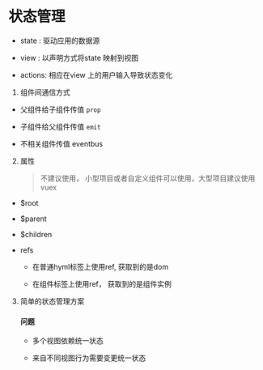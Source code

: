 # 状态管理

* state : 驱动应用的数据源

* view : 以声明方式将state 映射到视图

* actions: 相应在view 上的用户输入导致状态变化

1. 组件间通信方式
  
  * 父组件给子组件传值 `prop`

  * 子组件给父组件传值 `emit`

  * 不相关组件传值 eventbus

2. 属性

   > 不建议使用， 小型项目或者自定义组件可以使用，大型项目建议使用vuex
  
  * $root

  * $parent

  * $children

  * refs

    - 在普通hyml标签上使用ref, 获取到的是dom

    - 在组件标签上使用ref， 获取到的是组件实例

3. 简单的状态管理方案
  
   #### 问题
    
    * 多个视图依赖统一状态

    * 来自不同视图行为需要变更统一状态
  
   
  